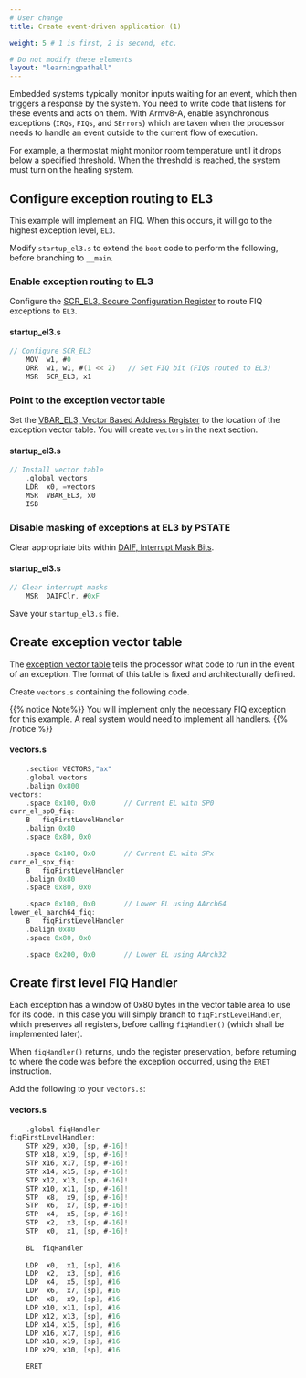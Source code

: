 ```yaml
---
# User change
title: Create event-driven application (1)

weight: 5 # 1 is first, 2 is second, etc.

# Do not modify these elements
layout: "learningpathall"
---
```

Embedded systems typically monitor inputs waiting for an event, which then triggers a response by the system. You need to write code that listens for these events and acts on them. With Armv8-A, enable asynchronous exceptions (`IRQs`, `FIQs`, and `SErrors`) which are taken when the processor needs to handle an event outside to the current flow of execution.

For example, a thermostat might monitor room temperature until it drops below a specified threshold. When the threshold is reached, the system must turn on the heating system.

## Configure exception routing to EL3

This example will implement an FIQ. When this occurs, it will go to the highest exception level, `EL3`.

Modify `startup_el3.s` to extend the `boot` code to perform the following, before branching to `__main`.

### Enable exception routing to EL3

Configure the [SCR_EL3, Secure Configuration Register](https://developer.arm.com/documentation/ddi0601/latest/AArch64-Registers/SCR-EL3--Secure-Configuration-Register?lang=en) to route FIQ exceptions to `EL3`.
#### startup_el3.s
```C
// Configure SCR_EL3
	MOV  w1, #0
	ORR  w1, w1, #(1 << 2)   // Set FIQ bit (FIQs routed to EL3)
	MSR  SCR_EL3, x1
```
### Point to the exception vector table
Set the [VBAR_EL3, Vector Based Address Register](https://developer.arm.com/documentation/ddi0601/latest/AArch64-Registers/VBAR-EL3--Vector-Base-Address-Register--EL3-) to the location of the exception vector table. You will create `vectors` in the next section.
#### startup_el3.s
```C
// Install vector table
	.global vectors
	LDR  x0, =vectors
	MSR  VBAR_EL3, x0
	ISB
```
### Disable masking of exceptions at EL3 by PSTATE
Clear appropriate bits within [DAIF, Interrupt Mask Bits](https://developer.arm.com/documentation/ddi0601/latest/AArch64-Registers/DAIF--Interrupt-Mask-Bits).
#### startup_el3.s
```C
// Clear interrupt masks
	MSR  DAIFClr, #0xF
```
Save your `startup_el3.s` file.

## Create exception vector table

The [exception vector table](https://developer.arm.com/documentation/den0024/latest/AArch64-Exception-Handling/AArch64-exception-table) tells the processor what code to run in the event of an exception. The format of this table is fixed and architecturally defined.

Create `vectors.s` containing the following code.

{{% notice Note%}}
You will implement only the necessary FIQ exception for this example. A real system would need to implement all handlers.
{{% /notice %}}

#### vectors.s
```C
	.section VECTORS,"ax"
    .global vectors
	.balign 0x800
vectors:
	.space 0x100, 0x0		// Current EL with SP0
curr_el_sp0_fiq:
	B	fiqFirstLevelHandler
	.balign 0x80
	.space 0x80, 0x0

	.space 0x100, 0x0		// Current EL with SPx
curr_el_spx_fiq:
	B	fiqFirstLevelHandler
	.balign 0x80
	.space 0x80, 0x0

	.space 0x100, 0x0		// Lower EL using AArch64
lower_el_aarch64_fiq:
	B	fiqFirstLevelHandler
	.balign 0x80
	.space 0x80, 0x0

	.space 0x200, 0x0		// Lower EL using AArch32
```

## Create first level FIQ Handler

Each exception has a window of 0x80 bytes in the vector table area to use for its code. In this case you will simply branch to `fiqFirstLevelHandler`, which preserves all registers, before calling `fiqHandler()` (which shall be implemented later).

When `fiqHandler()` returns, undo the register preservation, before returning to where the code was before the exception occurred, using the `ERET` instruction.

Add the following to your `vectors.s`:
#### vectors.s
```C
	.global fiqHandler
fiqFirstLevelHandler:
	STP	x29, x30, [sp, #-16]!
	STP	x18, x19, [sp, #-16]!
	STP	x16, x17, [sp, #-16]!
	STP	x14, x15, [sp, #-16]!
	STP	x12, x13, [sp, #-16]!
	STP	x10, x11, [sp, #-16]!
	STP	 x8,  x9, [sp, #-16]!
	STP	 x6,  x7, [sp, #-16]!
	STP	 x4,  x5, [sp, #-16]!
	STP	 x2,  x3, [sp, #-16]!
	STP	 x0,  x1, [sp, #-16]!
	
	BL	fiqHandler
	
	LDP	 x0,  x1, [sp], #16
	LDP	 x2,  x3, [sp], #16
	LDP	 x4,  x5, [sp], #16
	LDP	 x6,  x7, [sp], #16
	LDP	 x8,  x9, [sp], #16
	LDP	x10, x11, [sp], #16
	LDP	x12, x13, [sp], #16
	LDP	x14, x15, [sp], #16
	LDP	x16, x17, [sp], #16
	LDP	x18, x19, [sp], #16
	LDP	x29, x30, [sp], #16

	ERET
```

